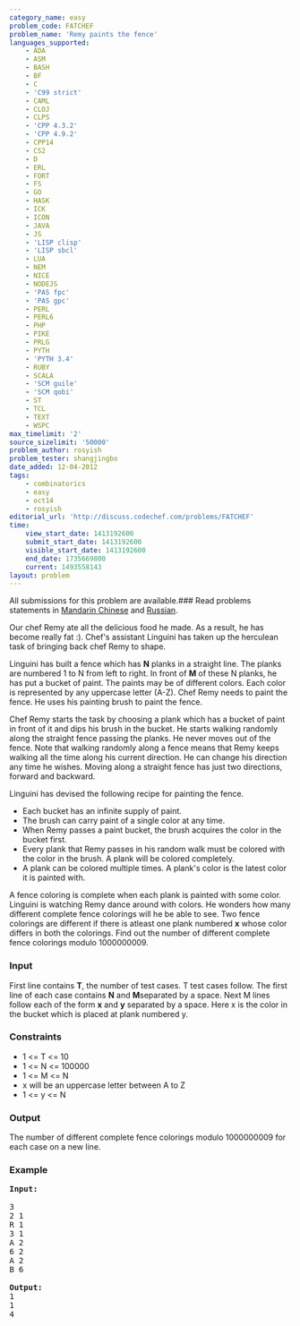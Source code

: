 ```yaml
---
category_name: easy
problem_code: FATCHEF
problem_name: 'Remy paints the fence'
languages_supported:
    - ADA
    - ASM
    - BASH
    - BF
    - C
    - 'C99 strict'
    - CAML
    - CLOJ
    - CLPS
    - 'CPP 4.3.2'
    - 'CPP 4.9.2'
    - CPP14
    - CS2
    - D
    - ERL
    - FORT
    - FS
    - GO
    - HASK
    - ICK
    - ICON
    - JAVA
    - JS
    - 'LISP clisp'
    - 'LISP sbcl'
    - LUA
    - NEM
    - NICE
    - NODEJS
    - 'PAS fpc'
    - 'PAS gpc'
    - PERL
    - PERL6
    - PHP
    - PIKE
    - PRLG
    - PYTH
    - 'PYTH 3.4'
    - RUBY
    - SCALA
    - 'SCM guile'
    - 'SCM qobi'
    - ST
    - TCL
    - TEXT
    - WSPC
max_timelimit: '2'
source_sizelimit: '50000'
problem_author: rosyish
problem_tester: shangjingbo
date_added: 12-04-2012
tags:
    - combinatorics
    - easy
    - oct14
    - rosyish
editorial_url: 'http://discuss.codechef.com/problems/FATCHEF'
time:
    view_start_date: 1413192600
    submit_start_date: 1413192600
    visible_start_date: 1413192600
    end_date: 1735669800
    current: 1493558143
layout: problem
---
```

All submissions for this problem are available.###  Read problems statements in [Mandarin Chinese](http://www.codechef.com/download/translated/OCT14/mandarin/FATCHEF.pdf) and [Russian](http://www.codechef.com/download/translated/OCT14/russian/FATCHEF.pdf).

Our chef Remy ate all the delicious food he made. As a result, he has become really fat :). Chef's assistant Linguini has taken up the herculean task of bringing back chef Remy to shape.

Linguini has built a fence which has **N** planks in a straight line. The planks are numbered 1 to N from left to right. In front of **M** of these N planks, he has put a bucket of paint. The paints may be of different colors. Each color is represented by any uppercase letter (A-Z). Chef Remy needs to paint the fence. He uses his painting brush to paint the fence.

Chef Remy starts the task by choosing a plank which has a bucket of paint in front of it and dips his brush in the bucket. He starts walking randomly along the straight fence passing the planks. He never moves out of the fence. Note that walking randomly along a fence means that Remy keeps walking all the time along his current direction. He can change his direction any time he wishes. Moving along a straight fence has just two directions, forward and backward.

Linguini has devised the following recipe for painting the fence.

- Each bucket has an infinite supply of paint.
- The brush can carry paint of a single color at any time.
- When Remy passes a paint bucket, the brush acquires the color in the bucket first.
- Every plank that Remy passes in his random walk must be colored with the color in the brush. A plank will be colored completely.
- A plank can be colored multiple times. A plank's color is the latest color it is painted with.

A fence coloring is complete when each plank is painted with some color. Linguini is watching Remy dance around with colors. He wonders how many different complete fence colorings will he be able to see. Two fence colorings are different if there is atleast one plank numbered **x** whose color differs in both the colorings. Find out the number of different complete fence colorings modulo 1000000009.

### Input

First line contains **T**, the number of test cases. T test cases follow. The first line of each case contains **N** and **M**separated by a space. Next M lines follow each of the form **x** and **y** separated by a space. Here x is the color in the bucket which is placed at plank numbered y.

###  Constraints 

- 1 <= T <= 10
- 1 <= N <= 100000
- 1 <= M <= N
- x will be an uppercase letter between A to Z
- 1 <= y <= N

### Output

The number of different complete fence colorings modulo 1000000009 for each case on a new line.

### Example

<pre>
<b>Input:</b>

3
2 1
R 1
3 1
A 2
6 2
A 2
B 6

<b>Output:</b>
1
1
4
</pre>
